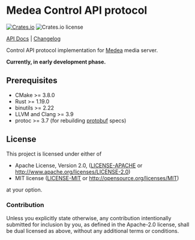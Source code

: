 Medea Control API protocol
==========================

[![Crates.io](https://img.shields.io/crates/v/medea-control-api-proto)](https://crates.io/crates/medea-control-api-proto)
![Crates.io license](https://img.shields.io/crates/l/medea-control-api-proto)

[API Docs](https://docs.rs/medea-control-api-proto) |
[Changelog](https://github.com/instrumentisto/medea/blob/master/proto/control-api/CHANGELOG.md)

Control API protocol implementation for [Medea] media server.

__Currently, in early development phase.__




## Prerequisites

- CMake >= 3.8.0
- Rust >= 1.19.0
- binutils >= 2.22
- LLVM and Clang >= 3.9
- protoc >= 3.7 (for rebuilding [protobuf] specs)




## License

This project is licensed under either of

- Apache License, Version 2.0, ([LICENSE-APACHE](https://github.com/instrumentisto/medea/blob/master/proto/control-api/LICENSE-APACHE.md) or http://www.apache.org/licenses/LICENSE-2.0)
- MIT license ([LICENSE-MIT](https://github.com/instrumentisto/medea/blob/master/proto/control-api/LICENSE-MIT.md) or http://opensource.org/licenses/MIT)

at your option.


### Contribution

Unless you explicitly state otherwise, any contribution intentionally submitted for inclusion by you, as defined in the Apache-2.0 license, shall be dual licensed as above, without any additional terms or conditions.





[Medea]: https://github.com/instrumentisto/medea
[protobuf]: https://github.com/protocolbuffers/protobuf
